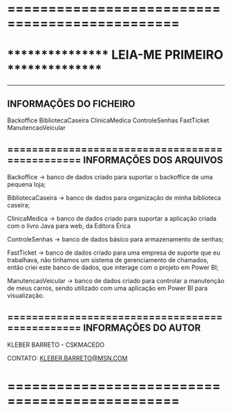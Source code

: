 =============================================== 
=============================================== 
*************** LEIA-ME PRIMEIRO **************
=============================================== 
-----------------------------------------------
INFORMAÇÕES DO FICHEIRO
-----------------------------------------------

Backoffice
BibliotecaCaseira
ClinicaMedica
ControleSenhas
FastTicket
ManutencaoVeicular

===============================================
INFORMAÇÕES DOS ARQUIVOS
-----------------------------------------------

Backoffice -> banco de dados criado para suportar
o backoffice de uma pequena loja;

BibliotecaCaseira -> banco de dados para 
organização de minha biblioteca caseira;

ClinicaMedica -> banco de dados criado para 
suportar a aplicação criada com o livro Java 
para web, da Editora Érica

ControleSenhas -> banco de dados básico para 
armazenamento de senhas;

FastTicket -> banco de dados criado para uma 
empresa de suporte que eu trabalhava, não 
tinhamos um sistema de gerenciamento de 
chamados, então criei este banco de dados, 
que interage com o projeto em Power BI;

ManutencaoVeicular -> banco de dados criado 
para controlar a manutenção de meus carros, 
sendo utilizado com uma aplicação em 
Power BI para visualização.

=============================================== 
INFORMAÇÕES DO AUTOR
-----------------------------------------------
KLEBER BARRETO - CSKMACEDO

CONTATO: KLEBER.BARRETO@MSN.COM

=============================================== 
=============================================== 
